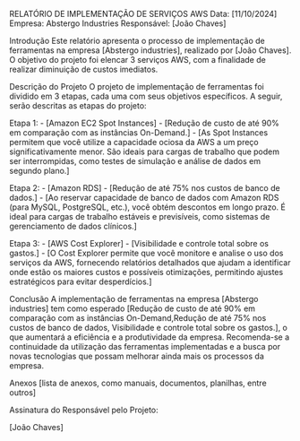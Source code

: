 RELATÓRIO DE IMPLEMENTAÇÃO DE SERVIÇOS AWS
Data: [11/10/2024] Empresa: Abstergo Industries Responsável: [João Chaves]

Introdução
Este relatório apresenta o processo de implementação de ferramentas na empresa [Abstergo industries], realizado por [João Chaves]. O objetivo do projeto foi elencar 3 serviços AWS, com a finalidade de realizar diminuição de custos imediatos.

Descrição do Projeto
O projeto de implementação de ferramentas foi dividido em 3 etapas, cada uma com seus objetivos específicos. A seguir, serão descritas as etapas do projeto:

Etapa 1: - [Amazon EC2 Spot Instances] - [Redução de custo de até 90% em comparação com as instâncias On-Demand.] - [As Spot Instances permitem que você utilize a capacidade ociosa da AWS a um preço significativamente menor. São ideais para cargas de trabalho que podem ser interrompidas, como testes de simulação e análise de dados em segundo plano.]

Etapa 2: - [Amazon RDS] - [Redução de até 75% nos custos de banco de dados.] - [Ao reservar capacidade de banco de dados com Amazon RDS (para MySQL, PostgreSQL, etc.), você obtém descontos em longo prazo. É ideal para cargas de trabalho estáveis e previsíveis, como sistemas de gerenciamento de dados clínicos.]

Etapa 3: - [AWS Cost Explorer] - [Visibilidade e controle total sobre os gastos.] - [O Cost Explorer permite que você monitore e analise o uso dos serviços da AWS, fornecendo relatórios detalhados que ajudam a identificar onde estão os maiores custos e possíveis otimizações, permitindo ajustes estratégicos para evitar desperdícios.]

Conclusão
A implementação de ferramentas na empresa [Abstergo industries] tem como esperado [Redução de custo de até 90% em comparação com as instâncias On-Demand,Redução de até 75% nos custos de banco de dados, Visibilidade e controle total sobre os gastos.], o que aumentará a eficiência e a produtividade da empresa. Recomenda-se a continuidade da utilização das ferramentas implementadas e a busca por novas tecnologias que possam melhorar ainda mais os processos da empresa.

Anexos
[lista de anexos, como manuais, documentos, planilhas, entre outros]

Assinatura do Responsável pelo Projeto:

[João Chaves]
